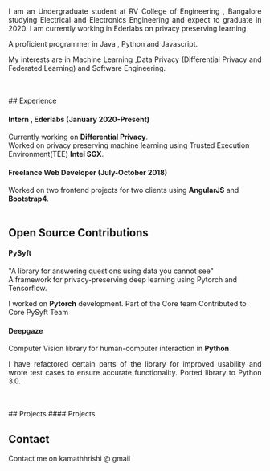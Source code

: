 <br/>
<p style='text-align: justify;'>I am an Undergraduate student at RV College of Engineering , Bangalore studying Electrical and Electronics Engineering and expect to graduate in 2020. I am currently working in Ederlabs on privacy preserving learning.</p>

A proficient programmer in Java , Python and Javascript. 
<br/>
<p style='text-align: justify;'>My interests are in Machine Learning ,Data Privacy (Differential Privacy and Federated Learning) and Software Engineering.</p>
<br/>
<br/>
## Experience

#### Intern , Ederlabs  (January 2020-Present)
Currently working on **Differential Privacy**. 
<br/>
Worked on privacy preserving machine learning using Trusted Execution Environment(TEE) **Intel SGX**. 

#### Freelance Web Developer  (July-October 2018)
Worked on two frontend projects for two clients using **AngularJS** and **Bootstrap4**. 
<br/>
<br/>
## Open Source Contributions

#### PySyft
"A library for answering questions using data you cannot see"
<br/>
A framework for privacy-preserving deep learning using Pytorch and Tensorflow.

I worked on **Pytorch** development.
Part of the Core team
Contributed to Core PySyft Team

#### Deepgaze
Computer Vision library for human-computer interaction in **Python**
<br/>
<p style='text-align: justify;'>
I have refactored certain parts of the library for improved usability and wrote test cases to ensure accurate functionality. Ported library to Python 3.0.
</p>
<br/>
<br/>
## Projects
#### Projects

## Contact
Contact me on kamathhrishi @ gmail 
